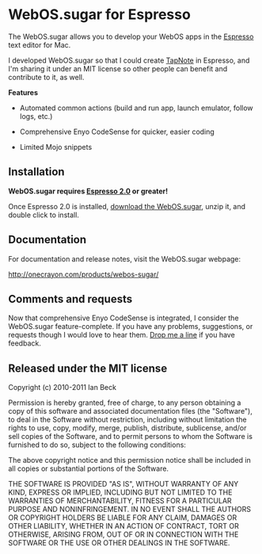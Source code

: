 WebOS.sugar for Espresso
========================

The WebOS.sugar allows you to develop your WebOS apps
in the [Espresso][espresso] text editor for Mac.

I developed WebOS.sugar so that I could create [TapNote][tapnote]
in Espresso, and I'm sharing it under an MIT license
so other people can benefit and contribute to it, as well.

**Features**

* Automated common actions (build and run app, launch emulator,
  follow logs, etc.)
* Comprehensive Enyo CodeSense for quicker, easier coding
* Limited Mojo snippets

   [espresso]: http://macrabbit.com/espresso/
   [tapnote]: http://onecrayon.com/tapnote/


## Installation

**WebOS.sugar requires [Espresso 2.0][e2] or greater!**

Once Espresso 2.0 is installed, [download the WebOS.sugar][dl],
unzip it, and double click to install.

   [e2]: http://macrabbit.com/espresso/2/
   [dl]: http://onecrayon.com/downloads/WebOS.sugar.zip

## Documentation

For documentation and release notes, visit the
WebOS.sugar webpage:

<http://onecrayon.com/products/webos-sugar/>

## Comments and requests

Now that comprehensive Enyo CodeSense is integrated, I consider
the WebOS.sugar feature-complete. If you have any problems,
suggestions, or requests though I would love to hear them.
[Drop me a line](http://onecrayon.com/about/contact/) if you have
feedback.

## Released under the MIT license

Copyright (c) 2010-2011 Ian Beck

Permission is hereby granted, free of charge, to any person obtaining a copy
of this software and associated documentation files (the "Software"), to deal
in the Software without restriction, including without limitation the rights
to use, copy, modify, merge, publish, distribute, sublicense, and/or sell
copies of the Software, and to permit persons to whom the Software is
furnished to do so, subject to the following conditions:

The above copyright notice and this permission notice shall be included in
all copies or substantial portions of the Software.

THE SOFTWARE IS PROVIDED "AS IS", WITHOUT WARRANTY OF ANY KIND, EXPRESS OR
IMPLIED, INCLUDING BUT NOT LIMITED TO THE WARRANTIES OF MERCHANTABILITY,
FITNESS FOR A PARTICULAR PURPOSE AND NONINFRINGEMENT. IN NO EVENT SHALL THE
AUTHORS OR COPYRIGHT HOLDERS BE LIABLE FOR ANY CLAIM, DAMAGES OR OTHER
LIABILITY, WHETHER IN AN ACTION OF CONTRACT, TORT OR OTHERWISE, ARISING FROM,
OUT OF OR IN CONNECTION WITH THE SOFTWARE OR THE USE OR OTHER DEALINGS IN
THE SOFTWARE.